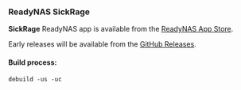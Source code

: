 ### ReadyNAS SickRage
**SickRage** ReadyNAS app is available from the [ReadyNAS App Store](apps.readynas.com).

Early releases will be available from the [GitHub Releases](https://github.com/SickRage/readynas-sickrage/releases).


#### Build process:

`debuild -us -uc`
